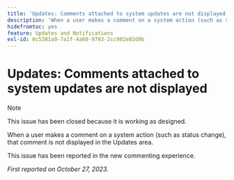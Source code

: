 ```yaml
---
title: 'Updates: Comments attached to system updates are not displayed'
description: 'When a user makes a comment on a system action (such as status change), that comment is not displayed in the Updates area. '
hidefromtoc: yes
feature: Updates and Notifications
exl-id: 0c5381a9-7a1f-4a60-9793-2cc902e83d9b
---
```

# Updates: Comments attached to system updates are not displayed

<!--
>[!NOTE]
>
>This issue has been closed because it is working as designed.
-->

>[!NOTE]
>
>This issue has been closed because it is working as designed.

When a user makes a comment on a system action (such as status change), that comment is not displayed in the Updates area. 

This issue has been reported in the new commenting experience.

_First reported on October 27, 2023._

<!--CHECK ME - NO VIEWS APR-JUN 2025-->